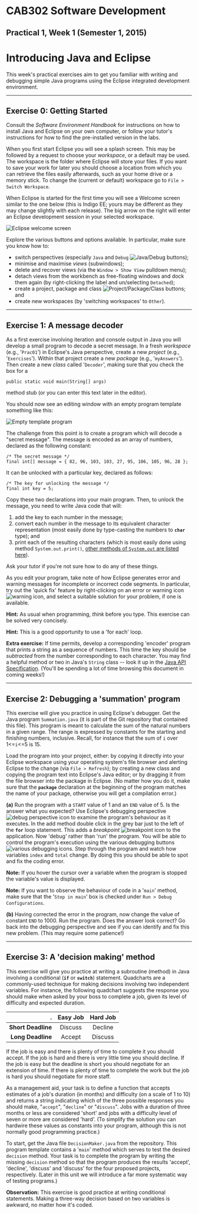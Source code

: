 CAB302 Software Development
===========================
Practical 1, Week 1 (Semester 1, 2015)
----------------

# Introducing Java and Eclipse #

This week's practical exercises aim to get you familiar with writing and debugging simple Java programs using the Eclipse integrated development environment.

* * *

## Exercise 0: Getting Started ##

Consult the _Software Environment Handbook_ for instructions on how to install Java and Eclipse on your own computer, or follow your tutor's instructions for how to find the pre-installed version in the labs.

When you first start Eclipse you will see a splash screen. This may be followed by a request to choose your _workspace_, or a default may be used. The workspace is the folder where Eclipse will store your files. If you want to save your work for later you should choose a location from which you can retrieve the files easily afterwards, such as your home drive or a memory stick. To change the (current or default) workspace go to `File > Switch Workspace`.

When Eclipse is started for the first time you will see a Welcome screen similar to the one below (this is Indigo EE; yours may be different as they may change slightly with each release). The big arrow on the right will enter an Eclipse development session in your selected workspace.

![Eclipse welcome screen](imgs/welcome.jpg "Eclipse Welcome")

Explore the various buttons and options available. In particular, make sure you know
how to:

* switch perspectives (especially `Java` and `Debug` ![Java/Debug buttons](imgs/jdbtns.jpg "Java/Debug buttons"));
* minimise and maximise _views_ (subwindows);
* delete and recover views (via the `Window > Show View` pulldown menu);
* detach views from the workbench as free-floating windows and dock them again (by right-clicking the label and un/selecting `Detached`);
* create a project, package and class ![Project/Package/Class buttons](imgs/ppcbtns.jpg "Project/Package/Class buttons"); and
* create new workspaces (by 'switching workspaces' to `Other`).

* * *

## Exercise 1: A message decoder ##

As a first exercise involving iteration and console output in Java you will develop a small program to decode a secret message. In a fresh _workspace_ (e.g., '`Prac01`') in Eclipse's Java perspective, create a new _project_ (e.g., '`Exercises`'). Within that project create a new _package_ (e.g., '`myAnswers`'). Then create a new _class_ called '`Decoder`', making sure that you check the box for a

    public static void main(String[] args)

method stub (or you can enter this text later in the editor).

You should now see an editing window with an empty program template something like this:

![Empty template program](imgs/decoder.jpg "Empty template program")

The challenge from this point is to create a program which will decode a "secret message". The message is encoded as an array of numbers, declared as the following constant:

    /* The secret message */
    final int[] message = { 82, 96, 103, 103, 27, 95, 106, 105, 96, 28 };

It can be unlocked with a particular key, declared as follows:

    /* The key for unlocking the message */
    final int key = 5;

Copy these two declarations into your main program. Then, to unlock the message, you need to write Java code that will:

1. add the key to each number in the message;
2. convert each number in the message to its equivalent character representation (most easily done by type-casting the numbers to __`char`__ type); and
3. print each of the resulting characters (which is most easily done using method `System.out.print()`, [other methods of `System.out` are listed here](http://docs.oracle.com/javase/7/docs/api/java/io/PrintStream.html#method_summary)).

Ask your tutor if you're not sure how to do any of these things.

As you edit your program, take note of how Eclipse generates error and warning messages for incomplete or incorrect code segments. In particular, try out the 'quick fix' feature by right-clicking on an error or warning icon ![warning icon](imgs/warningico.jpg "warning icon"), and select a suitable
solution for your problem, if one is available.

**Hint:** As usual when programming, _think_ before you type. This exercise can be solved very concisely.

**Hint:** This is a good opportunity to use a 'for each' loop.

**Extra exercise:** If time permits, develop a corresponding 'encoder' program that prints a string as a sequence of numbers. This time the key should be _subtracted_ from the number corresponding to each character. You may find a helpful method or two in Java's `String` class -- look it up in the [Java API Specification](http://docs.oracle.com/javase/7/docs/api/). (You'll be spending a lot of time browsing this document in coming weeks!)

* * *

## Exercise 2: Debugging a 'summation' program ##
This exercise will give you practice in using Eclipse's debugger. Get the Java program `Summation.java` (it is part of the Git repository that contained this file). This program is meant to calculate the sum of the natural numbers in a given range. The range is expressed by constants for the starting and finishing numbers, inclusive. Recall, for instance that the sum of `i` over 1<=`i`<=5 is 15.

Load the program into your project, either: by copying it directly into your Eclipse workspace using your operating system's file browser and alerting Eclipse to the change (via `File > Refresh`); by creating a new class and copying the program text into Eclipse's Java editor; or by dragging it from the file browser into the package in Eclipse. (No matter how you do it, make sure that the __`package`__ declaration at the beginning of the program matches the name of your package, otherwise you will get a
compilation error.)

**(a)** Run the program with a `START` value of 1 and an `END` value of 5. Is the answer what you expected? Use Eclipse's debugging perspective ![debug perspective icon](imgs/debugico.jpg "debug perspective icon") to examine the program's behaviour as it executes. In the add method double click in the grey bar just to the left of the __`for`__ loop statement. This adds a _breakpoint_ ![breakpoint icon](imgs/breakpoint.jpg "breakpoint icon") to the application. Now 'debug' rather than 'run' the program. You will be able to control the program's execution using the various debugging buttons ![various debugging icons](imgs/variousbtns.jpg "various debugging icons"). Step through the program and watch how variables `index` and `total` change. By doing this you should be able to spot and fix the coding error.

**Note:** If you hover the cursor over a variable when the program is stopped the variable's value is displayed.

**Note:** If you want to observe the behaviour of code in a '`main`' method, make sure that the '`Stop in main`' box is checked under `Run > Debug Configurations`.

**(b)** Having corrected the error in the program, now change the value of constant `END` to 1000. Run the program. Does the answer look correct? Go back into the debugging perspective and see if you can identify and fix this new problem. (This may require some patience!)

* * *

## Exercise 3: A 'decision making' method ##

This exercise will give you practice at writing a subroutine (method) in Java involving a conditional (__`if`__ or __`switch`__) statement. Quadcharts are a commonly-used technique for making decisions involving two independent variables. For instance, the following quadchart suggests the response you should make when asked by your boss to complete a job, given its level of difficulty and expected duration.

.  | **Easy Job** | **Hard Job**
--:|:----------:|:---------:
**Short Deadline** | Discuss | Decline
**Long Deadline** | Accept | Discuss

If the job is easy and there is plenty of time to complete it you should accept. If the job is hard and there is very little time you should decline. If the job is easy but the deadline is short you should negotiate for an extension of time. If there is plenty of time to complete the work but the job is hard you should negotiate for more staff.

As a management aid, your task is to define a function that accepts estimates of a job's duration (in months) and difficulty (on a scale of 1 to 10) and returns a string indicating which of the three possible responses you should make, "`accept`", "`decline`" or "`discuss`". Jobs with a duration of three months or less are considered 'short' and jobs with a difficulty level of seven or more are considered
'hard'. (To simplify the solution you can hardwire these values as constants into your
program, although this is not normally good programming practice.)

To start, get the Java file `DecisionMaker.java` from the repository. This program template contains a '`main`' method which serves to test the desired `decision` method. Your task is to complete the program by writing the missing `decision` method so that the program produces the results 'accept', 'decline', 'discuss' and 'discuss' for the four proposed projects, respectively. (Later in this unit we will introduce a far more systematic way of testing programs.) 

**Observation:** This exercise is good practice at writing conditional statements. Making a three-way decision based on two variables is awkward, no matter how it's coded.


